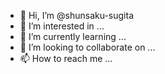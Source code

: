 - 👋 Hi, I’m @shunsaku-sugita
- 👀 I’m interested in ...
- 🌱 I’m currently learning ...
- 💞️ I’m looking to collaborate on ...
- 📫 How to reach me ...

<!---
shunsaku-sugita/shunsaku-sugita is a ✨ special ✨ repository because its `README.md` (this file) appears on your GitHub profile.
You can click the Preview link to take a look at your changes.
--->

